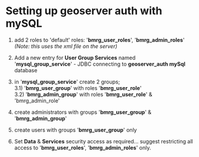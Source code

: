 # Setting up geoserver auth with mySQL #


1) add 2 roles to 'default' roles: '**bmrg\_user\_roles**', '**bmrg\_admin\_roles**'   
*(Note: this uses the xml file on the server)*

2) Add a new entry for **User Group Services** named '**mysql\_group\_service**' - JDBC connecting to **geoserver\_auth mySql** database

3) in '**mysql\_group\_service**' create 2 groups;  
3.1) '**bmrg\_user\_group**' with roles '**bmrg\_user\_role**'  
3.2) '**bmrg\_admin\_group**' with roles '**bmrg\_user\_role**' & 'bmrg\_admin\_role'  

4) create administrators with groups	'**bmrg\_user\_group**' & '**bmrg\_admin\_group**'	

5) create users with groups	'**bmrg\_user\_group**' only

6) Set **Data** & **Services** security access as required... suggest restricting all access to '**bmrg\_user\_roles**', '**bmrg\_admin\_roles**' only.

